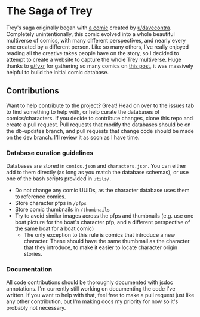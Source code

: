 # The Saga of Trey

Trey's saga originally began with [a comic](https://www.reddit.com/r/comics/comments/1asz8c3/trey/) created by [u/davecontra](https://www.reddit.com/user/davecontra/). Completely unintentionally, this comic evolved into a whole beautiful multiverse of comics, with many different perspectives, and nearly every one created by a different person. Like so many others, I've really enjoyed reading all the creative takes people have on the story, so I decided to attempt to create a website to capture the whole Trey multiverse. Huge thanks to [u/fyxr](https://www.reddit.com/user/fyxr/) for gathering so many comics on [this post](https://www.reddit.com/r/comics/comments/1avuap5/the_trey_saga/), it was massively helpful to build the initial comic database.

## Contributions
Want to help contribute to the project? Great! Head on over to the issues tab to find something to help with, or help curate the databases of comics/characters. If you decide to contribute changes, clone this repo and create a pull request. Pull requests that modify the databases should be on the db-updates branch, and pull requests that change code should be made on the dev branch. I'll review it as soon as I have time.
### Database curation guidelines
Databases are stored in `comics.json` and `characters.json`. You can either add to them directly (as long as you match the database schemas), or use one of the bash scripts provided in `utils/`.  
- Do not change any comic UUIDs, as the character database uses them to reference comics. 
- Store character pfps in `/pfps`
- Store comic thumbnails in `/thumbnails`
- Try to avoid similar images across the pfps and thumbnails (e.g. use one boat picture for the boat's character pfp, and a different perspective of the same boat for a boat comic)
  - The only exception to this rule is comics that introduce a new character. These should have the same thumbmail as the character that they introduce, to make it easier to locate character origin stories. 

### Documentation
All code contributions should be thoroughly documented with [jsdoc](https://jsdoc.app/) annotations. I'm currently still working on documenting the code I've written. If you want to help with that, feel free to make a pull request just like any other contribution, but I'm making docs my priority for now so it's probably not necessary.
